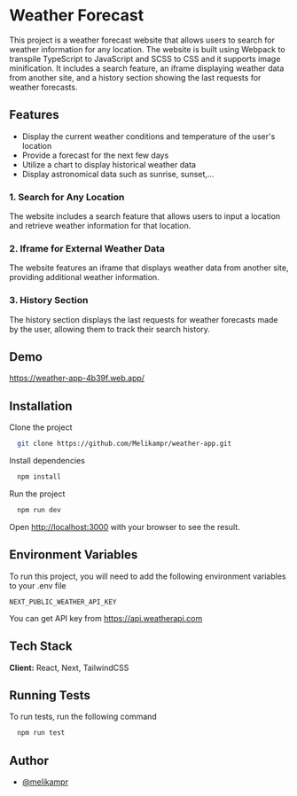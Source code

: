 
# Weather Forecast

This project is a weather forecast website that allows users to search for weather information for any location. The website is built using Webpack to transpile TypeScript to JavaScript and SCSS to CSS and it supports image minification. It includes a search feature, an iframe displaying weather data from another site, and a history section showing the last requests for weather forecasts.

## Features

- Display the current weather conditions and temperature of the user's location
- Provide a forecast for the next few days
- Utilize a chart to display historical weather data
- Display astronomical data such as sunrise, sunset,...

### 1. Search for Any Location

The website includes a search feature that allows users to input a location and retrieve weather information for that location.

### 2. Iframe for External Weather Data

The website features an iframe that displays weather data from another site, providing additional weather information.

### 3. History Section

The history section displays the last requests for weather forecasts made by the user, allowing them to track their search history.
## Demo

https://weather-app-4b39f.web.app/
## Installation

Clone the project

```bash
  git clone https://github.com/Melikampr/weather-app.git
```

Install dependencies

```bash
  npm install
```

Run the project
```bash
  npm run dev
```

Open [http://localhost:3000](http://localhost:3000) with your browser to see the result.

## Environment Variables

To run this project, you will need to add the following environment variables to your .env file

`NEXT_PUBLIC_WEATHER_API_KEY`

You can get API key from
https://api.weatherapi.com


## Tech Stack

**Client:** React, Next, TailwindCSS

## Running Tests

To run tests, run the following command

```bash
  npm run test
```


## Author

- [@melikampr](https://www.github.com/melikampr)


